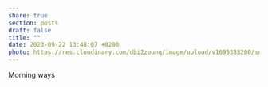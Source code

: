 ```yaml
---
share: true
section: posts
draft: false
title: ""
date: 2023-09-22 13:48:07 +0200
photo: https://res.cloudinary.com/dbi2zounq/image/upload/v1695383200/sot6g5mbfccxxii8s75a.jpg
---
```



Morning ways
